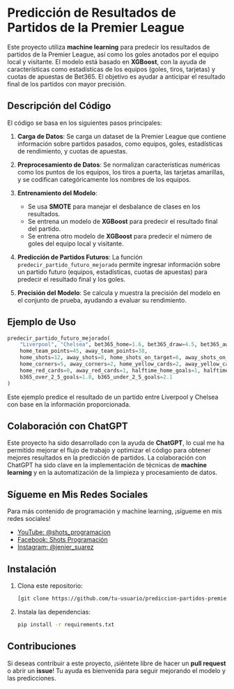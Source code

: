 # Predicción de Resultados de Partidos de la Premier League

Este proyecto utiliza **machine learning** para predecir los resultados de partidos de la Premier League, así como los goles anotados por el equipo local y visitante. El modelo está basado en **XGBoost**, con la ayuda de características como estadísticas de los equipos (goles, tiros, tarjetas) y cuotas de apuestas de Bet365. El objetivo es ayudar a anticipar el resultado final de los partidos con mayor precisión.

## Descripción del Código

El código se basa en los siguientes pasos principales:

1. **Carga de Datos**: Se carga un dataset de la Premier League que contiene información sobre partidos pasados, como equipos, goles, estadísticas de rendimiento, y cuotas de apuestas.
   
2. **Preprocesamiento de Datos**: Se normalizan características numéricas como los puntos de los equipos, los tiros a puerta, las tarjetas amarillas, y se codifican categóricamente los nombres de los equipos.

3. **Entrenamiento del Modelo**:
   - Se usa **SMOTE** para manejar el desbalance de clases en los resultados.
   - Se entrena un modelo de **XGBoost** para predecir el resultado final del partido.
   - Se entrena otro modelo de **XGBoost** para predecir el número de goles del equipo local y visitante.

4. **Predicción de Partidos Futuros**: La función `predecir_partido_futuro_mejorado` permite ingresar información sobre un partido futuro (equipos, estadísticas, cuotas de apuestas) para predecir el resultado final y los goles.

5. **Precisión del Modelo**: Se calcula y muestra la precisión del modelo en el conjunto de prueba, ayudando a evaluar su rendimiento.

## Ejemplo de Uso

```python
predecir_partido_futuro_mejorado(
    "Liverpool", "Chelsea", bet365_home=1.6, bet365_draw=4.5, bet365_away=5.25,
    home_team_points=45, away_team_points=38,
    home_shots=12, away_shots=8, home_shots_on_target=6, away_shots_on_target=3,
    home_corners=5, away_corners=2, home_yellow_cards=2, away_yellow_cards=3,
    home_red_cards=0, away_red_cards=1, halftime_home_goals=1, halftime_away_goals=0,
    b365_over_2_5_goals=1.8, b365_under_2_5_goals=2.1
)
```

Este ejemplo predice el resultado de un partido entre Liverpool y Chelsea con base en la información proporcionada.

## Colaboración con ChatGPT

Este proyecto ha sido desarrollado con la ayuda de **ChatGPT**, lo cual me ha permitido mejorar el flujo de trabajo y optimizar el código para obtener mejores resultados en la predicción de partidos. La colaboración con ChatGPT ha sido clave en la implementación de técnicas de **machine learning** y en la automatización de la limpieza y procesamiento de datos.

## Sígueme en Mis Redes Sociales

Para más contenido de programación y machine learning, ¡sígueme en mis redes sociales!

- [YouTube: @shots_programacion](https://www.youtube.com/@shots_programacion)
- [Facebook: Shots Programación](https://www.facebook.com/shots.programacion/)
- [Instagram: @jenier_suarez](https://www.instagram.com/jenier_suarez/)

## Instalación

1. Clona este repositorio:
   ```bash
   [git clone https://github.com/tu-usuario/prediccion-partidos-premier-league.git](https://github.com/jjaviersuarez/premier-league-ia.git)
   ```
2. Instala las dependencias:
   ```bash
   pip install -r requirements.txt
   ```

## Contribuciones

Si deseas contribuir a este proyecto, ¡siéntete libre de hacer un **pull request** o abrir un **issue**! Tu ayuda es bienvenida para seguir mejorando el modelo y las predicciones.
